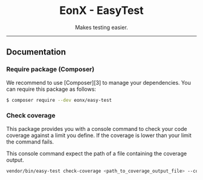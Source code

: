 <div align="center">
    <h1>EonX - EasyTest</h1>
    <p>Makes testing easier.</p>
</div>

---

## Documentation

### Require package (Composer)

We recommend to use [Composer][3] to manage your dependencies. You can require this package as follows:

```bash
$ composer require --dev eonx/easy-test
```

### Check coverage

This package provides you with a console command to check your code coverage against a limit you define. If the coverage
is lower than your limit the command fails.

This console command expect the path of a file containing the coverage output.

```bash
vendor/bin/easy-test check-coverage <path_to_coverage_output_file> --coverage=90
```

[1]: https://getcomposer.org/
